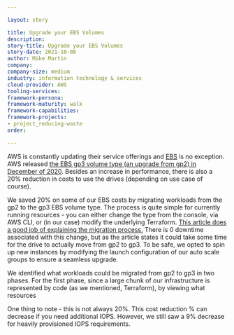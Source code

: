 ```yaml
---

layout: story

title: Upgrade your EBS Volumes
description:
story-title: Upgrade your EBS Volumes
story-date: 2021-10-08
author: Mike Martin
company: 
company-size: medium
industry: information technology & services
cloud-provider: AWS
tooling-services:
framework-persona:
framework-maturity: walk
framework-capabilities:
framework-projects:
- project_reducing-waste
order:

---
```


AWS is constantly updating their service offerings and [EBS](https://aws.amazon.com/ebs/) is no exception. AWS released [the EBS gp3 volume type (an upgrade from gp2) in December of 2020](https://aws.amazon.com/blogs/aws/new-amazon-ebs-gp3-volume-lets-you-provision-performance-separate-from-capacity-and-offers-20-lower-price/). Besides an increase in performance, there is also a 20% reduction in costs to use the drives (depending on use case of course).

We saved 20% on some of our EBS costs by migrating workloads from the gp2 to the gp3 EBS volume type. The process is quite simple for currently running resources - you can either change the type from the console, via AWS CLI, or (in our case) modify the underlying Terraform. [This article does a good job of explaining the migration process.](https://aws.amazon.com/blogs/storage/migrate-your-amazon-ebs-volumes-from-gp2-to-gp3-and-save-up-to-20-on-costs/) There is 0 downtime associated with this change, but as the article states it could take some time for the drive to actually move from gp2 to gp3. To be safe, we opted to spin up new instances by modifying the launch configuration of our auto scale groups to ensure a seamless upgrade.

We identified what workloads could be migrated from gp2 to gp3 in two phases. For the first phase, since a large chunk of our infrastructure is represented by code (as we mentioned, Terraform), by viewing what resources 

One thing to note - this is not always 20%. This cost reduction % can decrease if you need additional IOPS. However, we still saw a 9% decrease for heavily provisioned IOPS requirements.

